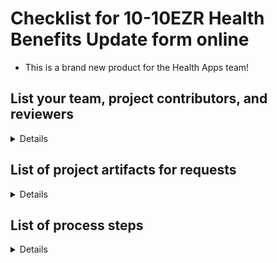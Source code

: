 # Checklist for 10-10EZR Health Benefits Update form online
- This is a brand new product for the Health Apps team!

## List your team, project contributors, and reviewers
<details>

### Product Team
- OCTO-DE Product Lead: Patrick Bateman
- Product Manager: Alex Seelig, Heather Justice
- FE Engineer: Matt Long, Matt Kerns
- BE Engineer: Lihan Li, Joshua Drumm, Chapley Watson
- QA Engineer: Fletcher Bonds
- Designer: Hieu Vo, David Kennedy
- Researcher: Jessica Stump, Katelyn Caillouet
- Slack channel: #1010-health-apps
- GitHub tag: 1010-ezr

</details>

## List of project artifacts for requests

<details>

- Project epic [#57417](https://github.com/department-of-veterans-affairs/va.gov-team/issues/57417)
- [10-10EZR Product outline](https://github.com/department-of-veterans-affairs/va.gov-team/blob/master/products/health-care/application/va-application/10-10EZR%20Form/10-10EZR%20Product%20Brief%20(standalone%20form).md)
- [Sketch Wireframes](https://www.sketch.com/s/912cab8e-d234-44dd-be1f-2bedb3f50b22/p/E00D429A-2608-489A-BB55-4A53C6FA6317/canvas)
- [User flows](https://www.sketch.com/s/912cab8e-d234-44dd-be1f-2bedb3f50b22/p/2243222A-201E-413F-8CC2-8A8C237726DC/canvas)
- [Initial Research plan](https://github.com/department-of-veterans-affairs/va.gov-team/blob/master/products/health-care/application/va-application/research/2023-06-Priority%20Group%20and%20Financial%20Disclosure/research-plan.md) 
- [Initial Conversation guide](https://github.com/department-of-veterans-affairs/va.gov-team/blob/master/products/health-care/application/va-application/research/2023-06-Priority%20Group%20and%20Financial%20Disclosure/conversation-guide.md)
- [Pre-launch Usability Research Plan](https://github.com/department-of-veterans-affairs/va.gov-team/blob/master/products/health-care/application/va-application/research/2023-11-EZR%20MVP%20UAT/research-plan.md)
- [Pre-launch Usability Conversation Guide](https://github.com/department-of-veterans-affairs/va.gov-team/blob/master/products/health-care/application/va-application/research/2023-11-EZR%20MVP%20UAT/conversation-guide.md)
- [Post-launch Usability Research Plan](https://github.com/department-of-veterans-affairs/va.gov-team/blob/master/products/health-care/application/va-application/research/2023-12-EZR%20MVP%20Usability/research-plan.md)
- [Post-launch Usability Conversation Guide](https://github.com/department-of-veterans-affairs/va.gov-team/blob/master/products/health-care/application/va-application/research/2023-12-EZR%20MVP%20Usability/conversation-guide.md)
- [North Star and KPIs for the product](https://github.com/department-of-veterans-affairs/va.gov-team/blob/master/products/health-care/application/va-application/10-10EZR%20Form/10-10EZR%20Product%20Brief%20(standalone%20form).md#measuring-success)
- Authenticated test-user logins, when applicable. **_Do not put staging credentials in your va.gov-team ticket; store or reference them in a .md file in the va.gov-team-sensitive repository_**
- Product URL(s)
     - [EZR Intro page](https://staging.va.gov/my-health/update-benefits-information-form-10-10ezr/introduction)
     - [List of all URLs](https://github.com/department-of-veterans-affairs/va.gov-team/blob/master/products/health-care/application/va-application/10-10EZR%20Form/10-10EZR%20URLs%20for%20MVP.md)
- [Use cases](https://github.com/department-of-veterans-affairs/va.gov-team-sensitive/blob/master/Administrative/vagov-users/staging-test-accounts-1010EZR-Update-health-care-benefits.md)
- [Finalized design](https://www.sketch.com/s/912cab8e-d234-44dd-be1f-2bedb3f50b22)
- [CAIA Ticket](https://github.com/department-of-veterans-affairs/va.gov-team/issues/64095)
- [Content brief](https://github.com/department-of-veterans-affairs/va.gov-team/tree/master/products/health-care/application/va-application/10-10EZR%20Form)
- [IA tracker ticket](https://github.com/department-of-veterans-affairs/va.gov-team/issues/65919)
- [IA Design document](https://github.com/department-of-veterans-affairs/va.gov-team/blob/master/products/information-architecture/ia-design-docs/10-10ezr-online-form.md)
- [Regression test plans](https://dsvavsp.testrail.io/index.php?/plans/view/4964)
- TestRail 
     - [Test cases](https://dsvavsp.testrail.****io/index.php?/suites/view/11&group_by=cases:section_id&group_order=asc&display_deleted_cases=0)
     - [Test plans](https://dsvavsp.testrail.io/index.php?/runs/view/4963&group_by=cases:section_id&group_order=asc)
     - Test runs
- [Accessibility Testing ticket](https://github.com/department-of-veterans-affairs/va.gov-team/issues/69253)
- [Technical diagrams](https://github.com/department-of-veterans-affairs/va.gov-team/tree/master/products/health-care/application/va-application/10-10EZR%20Form/Engineering) (architecture diagram, sequence diagram)
- Any [new publicly-exposed endpoints](https://github.com/department-of-veterans-affairs/va.gov-team/blob/master/products/health-care/application/va-application/10-10EZR%20Form/Engineering/Endpoints.md)
- [Release plan](https://github.com/department-of-veterans-affairs/va.gov-team/blob/master/products/health-care/application/va-application/10-10EZR%20Form/EZR%20Release%20Plan.md)
- [Product guide for contact center](https://github.com/department-of-veterans-affairs/va.gov-team/tree/master/products/health-care/application/va-application/10-10EZR%20Form/Product%20Guide)

</details>
     
## List of process steps

<details>

- [x] **Create Product Brief with the Problem Statement and as many details known**
- [x] Discovery
     - [x] What is the problem to be solved
     - [x] What solutions have been made (internal or external) to resolve this problem
     - [x] What are the possible solutions
     - [x] How would we solve the problem
     - [x] What are the efforts involved (time, design, technical)
     - [x] What is the ROI potential for each solution
     - [x] Does the solution require engagement with downstream system
          - [x] Is there a data change, and can the downstream system accept the data?
- [x] **Create Epic to identify the problem and solution**
- [ ] Optional - **Sign up for a Product Review session to present the initiative (~after Design Intent)**
- [x] Create corresponding stories to align with the work needed (start with this list!)
- [x] Initial design
     - [x] Lo-Fi design ideas
     - [x] Presentation and agreement with the team on direction
          - [x] Confirm Frontend and Backend efforts
     - [x] Presentation to Stakeholders and downstream system representatives - **9/13/2023**
     
- [x] Create initital Research Plan and Conversation Guide
- [x] Conduct research sessions for mental model
- [x] Finalize synthesis
- [x] **Submit [Collaboration Cycle request ticket](https://github.com/department-of-veterans-affairs/va.gov-team/issues/63773)**
     - [x] **Review Collaboration Cycle site**
     - [x] **Start gathering artifacts (list above)**
     - [x] **Maintain this checklist of artifacts, updating as they are shared**
- [N/A] **Schedule Design Intent review - skipping this step*
- [x] **Request CAIA (Content, Accessibility & IA) review - Kickoff 9/12/23 at 4p ET**
- [x] Finalize design with feedback
     - [x] Present to team, stakeholders and any other interested parties
- [x] Create Usability Research Plan and Conversation Guide
- [x] Create working functionality in Staging environment
     - [x] The team can determine the best path, used for research
- [x] Complete development
     - [x] Engineers work with Designers on any questions/clarifications
- [x] **Schedule [Midpoint Review](https://github.com/department-of-veterans-affairs/va.gov-team/issues/67225) - Refer back to the initial Collaboration Cycle Request ticket**
- [x] **Request Research Review - Refer back to the initial Collaboration Cycle Request ticket**
- [x] Schedule research sessions with Perigean
- [x] Conduct research sessions
     - [x] Synthesize research findings
     - [x] Review findings with the team
     - [x] Make any necessary tickets/changes for design
- [x] **Create Use Cases**
     - [x] **Identify test users**
- [x] **Create Release Plan**
- [x] **[Engage downstream system team for End-to-End QA coordination](https://github.com/department-of-veterans-affairs/va.gov-team/issues/67230)**
     - [x] **Create E2E use cases and document results**
     - [ ] **Obtain signoff from downstream system team**
- [x] **Request [Analytics review](https://github.com/department-of-veterans-affairs/va.gov-team/issues/67224) - Refer back to the initial Collaboration Cycle Request ticket**
- [x] [Complete QA](https://github.com/department-of-veterans-affairs/va.gov-team/issues/67228) and [Accessibility QA](https://github.com/department-of-veterans-affairs/va.gov-team/issues/67229)
     - [x] Complete QA with feature toggle enabled and disabled to confirm toggle effectiveness (Reference [Testing process notes](https://github.com/department-of-veterans-affairs/va.gov-team/blob/master/products/health-care/application/va-application/10-10EZ%20Form/Testing%20with%20the%20Feature%20Toggle.md))
     - [x] [Accessbility QA ticket template](https://github.com/department-of-veterans-affairs/va.gov-team/issues/new?assignees=briandeconinck&labels=a11y-testing&template=a11y-testing.yaml&title=Accessibility+Testing+for+%5BTeam+Name%2C+Product+Name%2C+Feature+Name%5D)
- [x] **Request [Staging Review](https://github.com/department-of-veterans-affairs/va.gov-team/issues/67227) - Refer back to the initial Collaboration Cycle Request ticket**
     - [x] **Review findings with the team**
     - [x] **Create tickets for work to be completed before launch**
- [x] Complete any Design and/or Development work from Usability/UAT sessions
- [x] Update Error matrix documentation with any new error states
- [x] Update any FE and/or BE Engineering documentation
- [x] **Request [Privacy, Security, Infrastructure readiness review](https://github.com/department-of-veterans-affairs/va.gov-team/issues/67223) - Refer back to the initial Collaboration Cycle Request ticket**
- [x] **Update [Contact Center guide](https://github.com/department-of-veterans-affairs/va.gov-team/issues/67220)**
- [x] **Submit Contact Center guide review ticket**
- [ ] **[Update Release Plan](https://github.com/department-of-veterans-affairs/va.gov-team/issues/67221)**
     - [ ] **Include E2E test results & signoff**
- [ ] **Schedule or close all remaining tickets**
     - **Some tickets may be backlogged for future work, as they were not required to launch**
- [ ] **Review this checklist for any missing artifacts**
- [ ] **Review the [Product Development Checklist](https://depo-platform-documentation.scrollhelp.site/collaboration-cycle/product-development-checklist)**
- [ ] **Conduct [Launch Go/No Go](https://github.com/department-of-veterans-affairs/va.gov-team/issues/67222) with the team**
     - [ ] **Review the checklist**
     - [ ] **Review Release Plan**
- [ ] **Launch in a phased manner, according to Release Plan**
- [ ] **Continuous check-ins with downstream system**
- [ ] Create Usability and/or UAT research plan and conversation guide
- [ ] **Request Research Plan review**
- [ ] Conduct Post-launch Usability/UAT sessions
     - [ ] Synthesize research findings, if needed (not usually needed for UAT)
     - [ ] Review findings with the team
     - [ ] Make any necessary tickets for design and/or development
- [ ] **PM to sign up for an Impact review session to present the impact that the change has had on the product (~1 month after 100% launch)**


</details>
